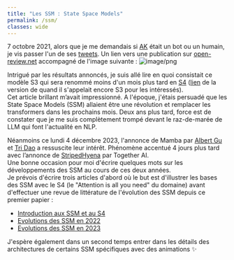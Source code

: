 ```yaml
---
title: "Les SSM : State Space Models"
permalink: /ssm/
classes: wide
---
```


7 octobre 2021, alors que je me demandais si [AK](https://hf.co/akhaliq) était un bot ou un humain, je vis passer l'un de ses [tweets](https://twitter.com/_akhaliq/status/1445931206030282756).
Un lien vers une publication sur [open-review.net](https://openreview.net/forum?id=uYLFoz1vlAC) accompagné de l'image suivante :
![image/png](https://cdn-uploads.huggingface.co/production/uploads/613b0a62a14099d5afed7830/QMpNVGwdQV2jRw-jYalxa.png)

Intrigué par les résultats annoncés, je suis allé lire en quoi consistait ce modèle S3 qui sera renommé moins d'un mois plus tard en [S4](https://twitter.com/_albertgu/status/1456031299194470407) ([lien](https://github.com/lbourdois/blog/blob/master/assets/efficiently_modeling_long_sequences_s3.pdf) de la version de quand il s'appelait encore S3 pour les intéressés).  
Cet article brillant m’avait impressionné. A l'époque, j'étais persuadé que les State Space Models (SSM) allaient être une révolution et remplacer les transformers dans les prochains mois. Deux ans plus tard, force est de constater que je me suis complètement trompé devant le raz-de-marée de LLM qui font l'actualité en NLP.  

Néanmoins ce lundi 4 décembre 2023, l'annonce de Mamba par [Albert Gu](https://twitter.com/_albertgu/status/1731727672286294400) et [Tri Dao](https://twitter.com/tri_dao/status/1731728602230890895) a ressuscite leur intérêt. Phénomène accentué 4 jours plus tard avec l’annonce de [StripedHyena](https://twitter.com/togethercompute/status/1733213267185762411) par Together AI.  
Une bonne occasion pour moi d'écrire quelques mots sur les développements des SSM au cours de ces deux années.  
Je prévois d'écrire trois articles d'abord où le but est d'illustrer les bases des SSM avec le S4 (le "Attention is all you need" du domaine) avant d'effectuer une revue de littérature de l'évolution des SSM depuis ce premier papier :
- [Introduction aux SSM et au S4](https://lbourdois.github.io/blog/ssm/introduction_ssm/)
- [Evolutions des SSM en 2022](WIP)
- [Evolutions des SSM en 2023](WIP)
  
J'espère également dans un second temps entrer dans les détails des architectures de certains SSM spécifiques avec des animations ✨
